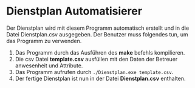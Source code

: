 # Dienstplan Automatisierer

Der Dienstplan wird mit diesem Programm automatisch erstellt und in die Datei Dienstplan.csv ausgegeben.
Der Benutzer muss folgendes tun, um das Programm zu verwenden.

1. Das Programm durch das Ausführen des **make** befehls kompilieren.
2. Die csv Datei **template.csv** ausfüllen mit den Daten der Betreuer anwesenheit und Attribute.
3. Das Programm aufrufen durch `./Dienstplan.exe template.csv`.
4. Der fertige Dienstplan ist nun in der Datei **Dienstplan.csv** enthalten.



